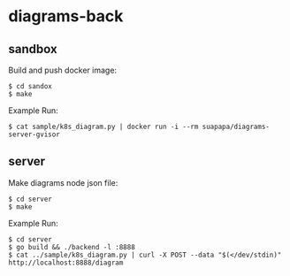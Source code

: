 # diagrams-back

## sandbox

Build and push docker image:

    $ cd sandox
    $ make

Example Run:

    $ cat sample/k8s_diagram.py | docker run -i --rm suapapa/diagrams-server-gvisor 

## server

Make diagrams node json file:

    $ cd server
    $ make

Example Run:

    $ cd server
    $ go build && ./backend -l :8888
    $ cat ../sample/k8s_diagram.py | curl -X POST --data "$(</dev/stdin)" http://localhost:8888/diagram

